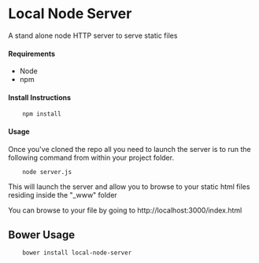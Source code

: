 # Local Node Server

A stand alone node HTTP server to serve static files

#### Requirements
* Node
* npm
    
#### Install Instructions

```npm
    npm install
 ```

#### Usage
Once you've cloned the repo all you need to launch the server is to run the following command from within your project folder.
```npm
    node server.js
 ```
 
 This will launch the server and allow you to browse to your static html files residing inside the "_www" folder
 
You can browse to your file by going to http://localhost:3000/index.html


## Bower Usage

```npm
	bower install local-node-server
 ```